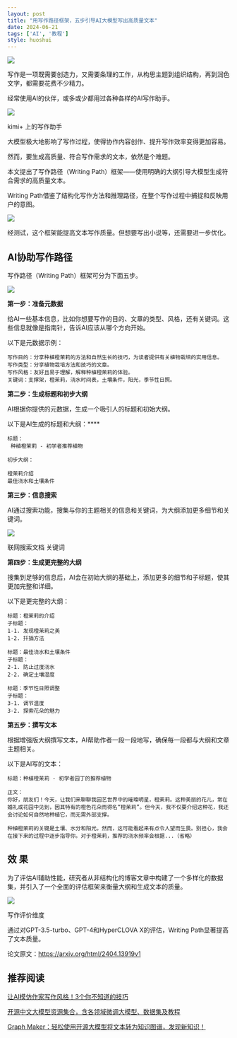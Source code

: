 ```yaml
---
layout: post
title: "用写作路径框架，五步引导AI大模型写出高质量文本"
date: 2024-06-21
tags: ['AI', '教程']
style: huoshui
---
```


![](/assets/images/23d636b3006d4702a5b3f41e0dac24ce.png)

写作是一项既需要创造力，又需要条理的工作，从构思主题到组织结构，再到润色文字，都需要花费不少精力。

经常使用AI的伙伴，或多或少都用过各种各样的AI写作助手。

![](/assets/images/5af586359fa444aeb8c3292999725c56.png)

kimi+ 上的写作助手  

大模型极大地影响了写作过程，使得协作内容创作、提升写作效率变得更加容易。

然而，要生成高质量、符合写作需求的文本，依然是个难题。

本文提出了写作路径（Writing Path）框架——使用明确的大纲引导大模型生成符合需求的高质量文本。

Writing Path借鉴了结构化写作方法和推理路径，在整个写作过程中捕捉和反映用户的意图。

![](/assets/images/303f226aa1e04b0a90826aad24da0093.png)

经测试，这个框架能提高文本写作质量。但想要写出小说等，还需要进一步优化。

## AI协助写作路径

写作路径（Writing Path）框架可分为下面五步。

![](/assets/images/46f35dddf30d4e9988b7436c4404301e.png)

**第一步：准备元数据**

给AI一些基本信息，比如你想要写作的目的、文章的类型、风格，还有关键词。这些信息就像是指南针，告诉AI应该从哪个方向开始。

以下是元数据示例：

    
    
    写作目的：分享种植橙茉莉的方法和自然生长的技巧，为读者提供有关植物栽培的实用信息。  
    写作类型：分享植物栽培方法和技巧的文章。  
    写作风格：友好且易于理解，解释种植橙茉莉的体验。  
    关键词：支撑架，橙茉莉，浇水时间表，土壤条件，阳光，季节性日照。  
    

**第二步：生成标题和初步大纲**

AI根据你提供的元数据，生成一个吸引人的标题和初始大纲。

以下是AI生成的标题和大纲：****  

    
    
    标题：  
     种植橙茉莉 - 初学者推荐植物  
      
    初步大纲：  
      
    橙茉莉介绍  
    最佳浇水和土壤条件

**第三步：信息搜索**

AI通过搜索功能，搜集与你的主题相关的信息和关键词，为大纲添加更多细节和关键词。

![](/assets/images/ba73d0fdfa0247a59207f893f42f40dd.png)

联网搜索文档 关键词  

**第四步：生成更完整的大纲**

搜集到足够的信息后，AI会在初始大纲的基础上，添加更多的细节和子标题，使其更加完整和详细。

以下是更完整的大纲：

    
    
    标题：橙茉莉的介绍  
    子标题：  
    1-1. 发现橙茉莉之美  
    1-2. 扦插方法  
      
    标题：最佳浇水和土壤条件  
    子标题：  
    2-1. 防止过度浇水  
    2-2. 确定土壤湿度  
      
    标题：季节性日照调整  
    子标题：  
    3-1. 调节温度  
    3-2. 探索花朵的魅力

**第五步：撰写文本**

根据增强版大纲撰写文本，AI帮助作者一段一段地写，确保每一段都与大纲和文章主题相关。

以下是AI写的文本：

    
    
    标题：种植橙茉莉 - 初学者园丁的推荐植物  
      
    正文：  
    你好，朋友们！今天，让我们来聊聊我园艺世界中的璀璨明星，橙茉莉。这种美丽的花儿，常在婚礼或花园中见到，因其特有的橙色花朵而得名“橙茉莉”。但今天，我不仅要介绍这种花，我还会讨论如何自然地种植它，而无需外部支撑。  
      
    种植橙茉莉的关键是土壤、水分和阳光。然而，这可能看起来有点令人望而生畏。别担心，我会在接下来的过程中逐步指导你。对于橙茉莉，推荐的浇水频率会根据...（省略）

## 效 果

为了评估AI辅助性能，研究者从非结构化的博客文章中构建了一个多样化的数据集，并引入了一个全面的评估框架来衡量大纲和生成文本的质量。

![](/assets/images/4042f02d1a34415fb4980698f4a727cb.png)

写作评价维度  

通过对GPT-3.5-turbo、GPT-4和HyperCLOVA X的评估，Writing Path显著提高了文本质量。

  

论文原文：https://arxiv.org/html/2404.13919v1

## 推荐阅读

[让AI模仿作家写作风格！3个你不知道的技巧](http://mp.weixin.qq.com/s?__biz=Mzk0OTY0NzM1Ng==&mid=2247485092&idx=1&sn=a3278a0697ee3042783d3f46e9479d38&chksm=c3546437f423ed215755ef17fed3870bce229df61b63997599ccee017636fd7966f6647cd11f&scene=21#wechat_redirect)

[开源中文大模型资源集合，含各领域微调大模型、数据集及教程](http://mp.weixin.qq.com/s?__biz=Mzk0OTY0NzM1Ng==&mid=2247485932&idx=1&sn=ada0616870e7711d308a473835468792&chksm=c3546b7ff423e269500714b04ed8c38bbf1f155fe375d543ad3fbde494af4d79a93e44c70c6c&scene=21#wechat_redirect)  

[Graph Maker：轻松使用开源大模型将文本转为知识图谱，发现新知识！](http://mp.weixin.qq.com/s?__biz=Mzk0OTY0NzM1Ng==&mid=2247485901&idx=1&sn=0dbf87ae6cd841e826126cf2c3b99be0&chksm=c3546b5ef423e24889d10b4a9ee88655b6bf60e22b69596be5600ef28db3ef5433e4ca1edfc5&scene=21#wechat_redirect)

